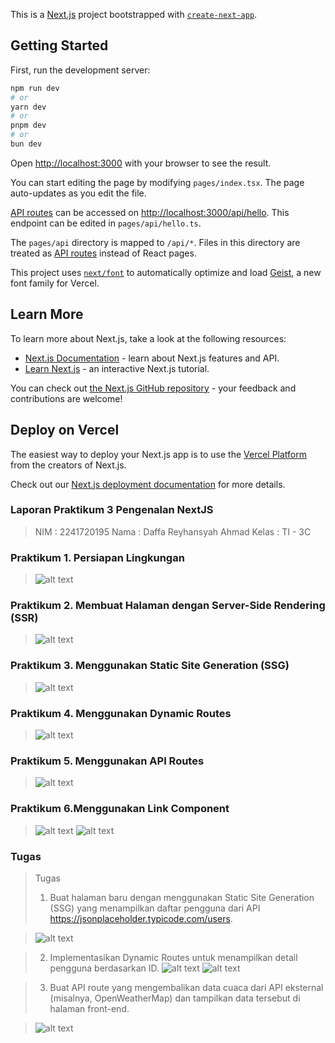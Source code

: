 This is a [Next.js](https://nextjs.org) project bootstrapped with [`create-next-app`](https://nextjs.org/docs/pages/api-reference/create-next-app).

## Getting Started

First, run the development server:

```bash
npm run dev
# or
yarn dev
# or
pnpm dev
# or
bun dev
```

Open [http://localhost:3000](http://localhost:3000) with your browser to see the result.

You can start editing the page by modifying `pages/index.tsx`. The page auto-updates as you edit the file.

[API routes](https://nextjs.org/docs/pages/building-your-application/routing/api-routes) can be accessed on [http://localhost:3000/api/hello](http://localhost:3000/api/hello). This endpoint can be edited in `pages/api/hello.ts`.

The `pages/api` directory is mapped to `/api/*`. Files in this directory are treated as [API routes](https://nextjs.org/docs/pages/building-your-application/routing/api-routes) instead of React pages.

This project uses [`next/font`](https://nextjs.org/docs/pages/building-your-application/optimizing/fonts) to automatically optimize and load [Geist](https://vercel.com/font), a new font family for Vercel.

## Learn More

To learn more about Next.js, take a look at the following resources:

- [Next.js Documentation](https://nextjs.org/docs) - learn about Next.js features and API.
- [Learn Next.js](https://nextjs.org/learn-pages-router) - an interactive Next.js tutorial.

You can check out [the Next.js GitHub repository](https://github.com/vercel/next.js) - your feedback and contributions are welcome!

## Deploy on Vercel

The easiest way to deploy your Next.js app is to use the [Vercel Platform](https://vercel.com/new?utm_medium=default-template&filter=next.js&utm_source=create-next-app&utm_campaign=create-next-app-readme) from the creators of Next.js.

Check out our [Next.js deployment documentation](https://nextjs.org/docs/pages/building-your-application/deploying) for more details.

### Laporan Praktikum 3 Pengenalan NextJS
> NIM   : 2241720195
> Nama  : Daffa Reyhansyah Ahmad
> Kelas : TI - 3C

### Praktikum 1. Persiapan Lingkungan
> ![alt text](asset/p1.png)

### Praktikum 2. Membuat Halaman dengan Server-Side Rendering (SSR)
> ![alt text](asset/p2.png)

### Praktikum 3. Menggunakan Static Site Generation (SSG)
> ![alt text](asset/p3.png)

### Praktikum 4. Menggunakan Dynamic Routes
> ![alt text](asset/p4.png)

### Praktikum 5. Menggunakan API Routes
> ![alt text](asset/p5.png)

### Praktikum 6.Menggunakan Link Component
> ![alt text](asset/p6.png)
> ![alt text](asset/p7.png)

### Tugas

> Tugas
> 1. Buat halaman baru dengan menggunakan Static Site Generation (SSG) yang menampilkan daftar
pengguna dari API https://jsonplaceholder.typicode.com/users.

> ![alt text](asset/tugas1.png)

> 2. Implementasikan Dynamic Routes untuk menampilkan detail pengguna berdasarkan ID.
> ![alt text](asset/tugas2.png)
> ![alt text](asset/tugas22.png)

> 3. Buat API route yang mengembalikan data cuaca dari API eksternal (misalnya, OpenWeatherMap)
dan tampilkan data tersebut di halaman front-end.

> ![alt text](asset/tugas3.gif)
